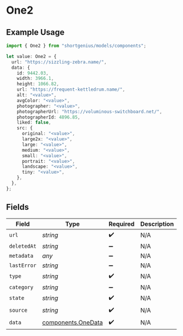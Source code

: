 # One2

## Example Usage

```typescript
import { One2 } from "shortgenius/models/components";

let value: One2 = {
  url: "https://sizzling-zebra.name/",
  data: {
    id: 9442.03,
    width: 3966.1,
    height: 1066.82,
    url: "https://frequent-kettledrum.name/",
    alt: "<value>",
    avgColor: "<value>",
    photographer: "<value>",
    photographerUrl: "https://voluminous-switchboard.net/",
    photographerId: 4896.85,
    liked: false,
    src: {
      original: "<value>",
      large2x: "<value>",
      large: "<value>",
      medium: "<value>",
      small: "<value>",
      portrait: "<value>",
      landscape: "<value>",
      tiny: "<value>",
    },
  },
};
```

## Fields

| Field                                                    | Type                                                     | Required                                                 | Description                                              |
| -------------------------------------------------------- | -------------------------------------------------------- | -------------------------------------------------------- | -------------------------------------------------------- |
| `url`                                                    | *string*                                                 | :heavy_check_mark:                                       | N/A                                                      |
| `deletedAt`                                              | *string*                                                 | :heavy_minus_sign:                                       | N/A                                                      |
| `metadata`                                               | *any*                                                    | :heavy_minus_sign:                                       | N/A                                                      |
| `lastError`                                              | *string*                                                 | :heavy_minus_sign:                                       | N/A                                                      |
| `type`                                                   | *string*                                                 | :heavy_check_mark:                                       | N/A                                                      |
| `category`                                               | *string*                                                 | :heavy_minus_sign:                                       | N/A                                                      |
| `state`                                                  | *string*                                                 | :heavy_check_mark:                                       | N/A                                                      |
| `source`                                                 | *string*                                                 | :heavy_check_mark:                                       | N/A                                                      |
| `data`                                                   | [components.OneData](../../models/components/onedata.md) | :heavy_check_mark:                                       | N/A                                                      |